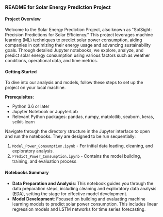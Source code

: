 ### README for Solar Energy Prediction Project

#### Project Overview
Welcome to the Solar Energy Prediction Project, also known as "SolSight: Precision Predictions for Solar Efficiency." This project leverages machine learning (ML) techniques to predict solar power consumption, aiding companies in optimizing their energy usage and advancing sustainability goals. Through detailed Jupyter notebooks, we explore, analyze, and predict solar energy consumption using various factors such as weather conditions, operational data, and time metrics.

#### Getting Started

To dive into our analysis and models, follow these steps to set up the project on your local machine.

**Prerequisites:**
- Python 3.6 or later
- Jupyter Notebook or JupyterLab
- Relevant Python packages: pandas, numpy, matplotlib, seaborn, keras, scikit-learn

Navigate through the directory structure in the Jupyter interface to open and run the notebooks. They are designed to be run sequentially:

1. `Model_Power_Consumption.ipynb` - For initial data loading, cleaning, and exploratory analysis.
2. `Predict_Power_Consumption.ipynb` - Contains the model building, training, and evaluation process.

#### Notebooks Summary

- **Data Preparation and Analysis**: This notebook guides you through the data preparation steps, including cleaning and exploratory data analysis (EDA), setting the stage for effective model development.
- **Model Development**: Focused on building and evaluating machine learning models to predict solar power consumption. This includes linear regression models and LSTM networks for time series forecasting.

